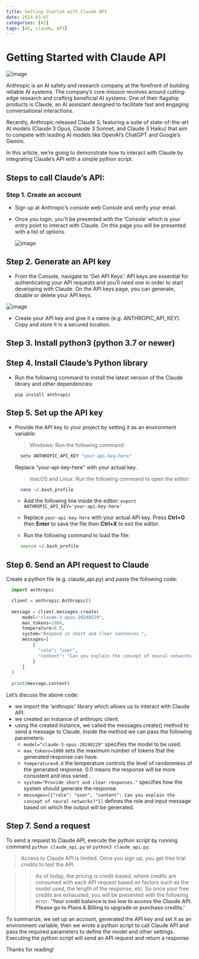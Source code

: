 ```yaml
---
title: Getting Started with Claude API
date: 2024-03-07
categories: [AI]
tags: [AI, claude, API]
---
```


# Getting Started with Claude API
![image](https://github.com/Firasama29/my-blog/assets/67781796/d255b38f-6432-466c-897d-d42bd8eaf345)

Anthropic is an AI safety and research company at the forefront of building reliable AI systems. The company’s core mission revolves around cutting-edge research and crafting beneficial AI systems. One of their flagship products is Claude, an AI assistant designed to facilitate fast and engaging conversational interactions.

Recently, Anthropic released Claude 3, featuring a suite of state-of-the-art AI models (Claude 3 Opus, Claude 3 Sonnet, and Claude 3 Haiku) that aim to compete with leading AI models like OpenAI’s ChatGPT and Google’s Gemini.

In this article, we’re going to demonstrate how to interact with Claude by integrating Claude’s API with a simple python script.

## Steps to call Claude’s API:

### Step 1. Create an account
- Sign up at Anthropic’s console web Console and verify your email.
- Once you login, you’ll be presented with the ‘Console’ which is your entry point to interact with Claude. On this page you will be presented with a list of options.

  ![image](https://github.com/Firasama29/my-blog/assets/67781796/b6a3f345-2497-4a3b-81e0-c1344633664d)

## Step 2. Generate an API key
- From the Console, navigate to ‘Get API Keys’: API keys are essential for authenticating your API requests and you’ll need one in order to start developing with Claude. On the API keys page, you can generate, disable or delete your API keys.

![image](https://github.com/Firasama29/my-blog/assets/67781796/3b0bd095-11ec-4499-aa02-b817cebd09e2)

- Create your API key and give it a name (e.g. ANTHROPIC_API_KEY). Copy and store it in a secured location.

## Step 3. Install python3 (python 3.7 or newer)

## Step 4. Install Claude’s Python library
- Run the following command to install the latest version of the Claude library and other dependencies:

  `pip install anthropic`

## Step 5. Set up the API key
- Provide the API key to your project by setting it as an environment variable:

  > Windows: Run the following command:

  ```bash
    setx ANTHROPIC_API_KEY "your-api-key-here"
  ```
  Replace “your-api-key-here" with your actual key.

  > macOS and Linux: Run the following command to open the editor:

  ```bash
    nano ~/.bash_profile
  ```
  - Add the following line inside the editor:
    `export ANTHROPIC_API_KEY='your-api-key-here'`

  - Replace `your-api-key-here` with your actual API key. Press **Ctrl+O** then **Enter** to save the file then **Ctrl+X** to exit the editor.
  - Run the following command to load the file:
  ```bash
    source ~/.bash_profile  
  ```

## Step 6. Send an API request to Claude
Create a python file (e.g. claude_api.py) and paste the following code:
```python
  import anthropic

  client = anthropic.Anthropic()
  
  message = client.messages.create(
      model="claude-3-opus-20240229",
      max_tokens=1000,
      temperature=0.0,
      system="Respond in short and clear sentences.",
      messages=[
          {
            "role": "user",
            "content": "Can you explain the concept of neural networks?"
          }
      ]
  )
  
  print(message.content)
```
Let’s discuss the above code:

- we import the ‘anthropic’ library which allows us to interact with Claude API.
- we created an instance of anthropic client.
- using the created instance, we called the messages.create() method to send a message to Claude. Inside the method we can pass the following parameters:
    - `model="claude-3-opus-20240229"` specifies the model to be used.
    - `max_tokens=1000` sets the maximum number of tokens that the generated response can have.
    - `temperature=0.0` the temperature controls the level of randomness of the generated response. 0.0 means the response will be more consistent and less varied .
    - `system="Provide short and clear responses."` specifies how the system should generate the response.
    - `messages=[{"role": "user", "content": Can you explain the concept of neural networks?"}]` defines the role and input message based on which the output will be generated.

## Step 7. Send a request
To send a request to Claude API, execute the python script by running command `python claude_api.py` or `python3 claude_api.py`.

> Access to Claude API is limited. Once you sign up, you get free trial credits to test the API.

>> As of today, the pricing is credit-based, where credits are consumed with each API request based on factors such as the model used, the length of the response, etc. So once your free credits are exhausted, you will be presented with the following error: **'Your credit balance is too low to access the Claude API. Please go to Plans & Billing to upgrade or purchase credits.'**

To summarize, we set up an account, generated the API key and set it as an environment variable, then we wrote a python script to call Claude API and pass the required parameters to define the model and other settings. Executing the python script will send an API request and return a response.

Thanks for reading!
